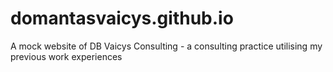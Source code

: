 # domantasvaicys.github.io
A mock website of DB Vaicys Consulting - a consulting practice utilising my previous work experiences
